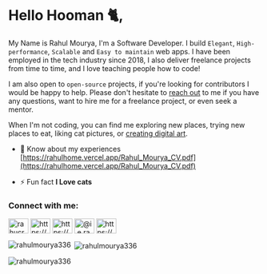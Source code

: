 # Hello Hooman 🐈,
My Name is Rahul Mourya, I'm a Software Developer.  I build `Elegant`, `High-performance`, `Scalable` and `Easy to maintain` web apps.
I have been employed in the tech industry since 2018, I also deliver freelance projects from time to time, and I love teaching people how to code!

I am also open to `open-source` projects, if you're looking for contributors I would be happy to help. Please don't hesitate to [reach out](mailto:ierahul20@gmail.com) to me if you have any questions, want to hire me for a freelance project, or even seek a mentor.

When I'm not coding, you can find me exploring new places, trying new places to eat, liking cat pictures, or [creating digital art](https://www.instagram.com/archive.sketch/).


- 📄 Know about my experiences [https://rahulhome.vercel.app/Rahul_Mourya_CV.pdf](https://rahulhome.vercel.app/Rahul_Mourya_CV.pdf)

- ⚡ Fun fact **I Love cats**

<h3 align="left">Connect with me:</h3>
<p align="left">
<a href="https://twitter.com/rahucrux" target="blank"><img align="center" src="https://raw.githubusercontent.com/rahuldkjain/github-profile-readme-generator/master/src/images/icons/Social/twitter.svg" alt="rahucrux" height="30" width="40" /></a>
<a href="https://www.linkedin.com/in/mouryarahul/" target="blank"><img align="center" src="https://raw.githubusercontent.com/rahuldkjain/github-profile-readme-generator/master/src/images/icons/Social/linked-in-alt.svg" alt="https://www.linkedin.com/in/mouryarahul/" height="30" width="40" /></a>
<a href="https://www.instagram.com/archive.sketch" target="blank"><img align="center" src="https://raw.githubusercontent.com/rahuldkjain/github-profile-readme-generator/master/src/images/icons/Social/instagram.svg" alt="https://www.instagram.com/archive.sketch" height="30" width="40" /></a>
<a href="https://medium.com/@i.e.rahul" target="blank"><img align="center" src="https://raw.githubusercontent.com/rahuldkjain/github-profile-readme-generator/master/src/images/icons/Social/medium.svg" alt="@i.e.rahul" height="30" width="40" /></a>
<a href="https://www.hackerrank.com/brbtottyl" target="blank"><img align="center" src="https://raw.githubusercontent.com/rahuldkjain/github-profile-readme-generator/master/src/images/icons/Social/hackerrank.svg" alt="https://www.hackerrank.com/brbtottyl" height="30" width="40" /></a>
</p>

<p><img align="left" src="https://github-readme-stats.vercel.app/api/top-langs?username=rahulmourya336&show_icons=true&locale=en&layout=compact" alt="rahulmourya336" /></p>

<p>&nbsp;<img align="center" src="https://github-readme-stats.vercel.app/api?username=rahulmourya336&show_icons=true&locale=en" alt="rahulmourya336" /></p>

<p><img align="center" src="https://github-readme-streak-stats.herokuapp.com/?user=rahulmourya336&" alt="rahulmourya336" /></p>
